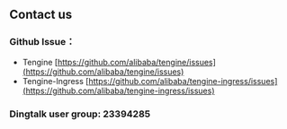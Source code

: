 ## Contact us

### Github Issue：
* Tengine [https://github.com/alibaba/tengine/issues](https://github.com/alibaba/tengine/issues)
* Tengine-Ingress [https://github.com/alibaba/tengine-ingress/issues](https://github.com/alibaba/tengine-ingress/issues)

### Dingtalk user group: 23394285

